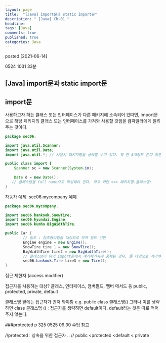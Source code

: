 ```yaml
---
layout: page
title:  "[Java] import문과 static import문"
description: " [Java] Ch-01 "
headline: 
tags: [Java]
comments: true
published: true
categories: Java
---
```

posted [2021-06-14] 

0524 1031 33분
## [Java] import문과 static import문

## import문
사용하고자 하는 클래스 또는 인터페이스가 다른 패키지에 소속되어 있따면, import문으로 해당 페키지의 클래스 또는 인터페이스를 가져와 사용할 것임을 컴파일러에게 알려주는 것이다. 



```Java
package sec06;

import java.util.Scanner;
import java.util.Date;
import java.util.*; // 사용시 패키지명을 생략할 수가 있다. 뭐 한 4개정도 쓴다 하면, java.util.안에 있는걸 다 쓰려면 별을 넣는 것. 

public class import {
    Scanner sc = new Scanner(System.in);
    
    Date d = new Date();
   // 클래스명을 full name으로 작성해야 한다. 라고 하면 >>> 패키지명.클래스명;     이렇게 작성을 햐여야 한다.  
}
```

   
자동차 예제. sec06.mycompany 예제

``` java
package sec06.mycompany;

import sec06.hankook.SnowTire;
import sec06.hyundai.Engine;
import sec06.kumho.BigWidthTire; 

public Car {
        // 필드 : 참조형타입을 대상으로 하여 필드 선언
        Engine engine = new Engine();
        SnowTire tire 1 = new SnowTire();
        BigWidthTire tire2 = new BigWidthTire(); 
        // 클래스명이 위의 import문에서 여러패키지에 중복된 경우, 풀 네임으로 적어야 한다. e.g. sec 05의 tire 인지 sec 06의 타이어 인지. 
        sec06.hankook.Tire tire3 = new Tire();
}
```


접근 제한자 (access modifier)

접근자를 사용하는 대상? 클래스, 인터페이스, 맴버필드, 멤버 메서드 등
public, protected, private, default

클래스명 앞에는 접근자가 먼저 와야함
e.g. public class 클래스명()
그러나 이를 생략하면
class 클래스명 () : 접근자를 생략하면 default이다.
default라는 것은 따로 적어주지 않는다. 

###protected
p 325
0525 09.30 수업 참고 

//protected : 상속을 위한 접근자 .. 
// public <protected <default < private
